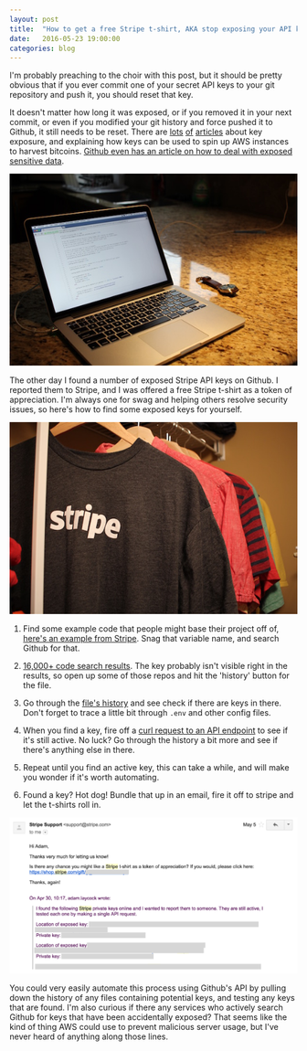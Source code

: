 ```yaml
---
layout: post
title:  "How to get a free Stripe t-shirt, AKA stop exposing your API keys"
date:   2016-05-23 19:00:00
categories: blog
---
```


I'm probably preaching to the choir with this post, but it should be pretty obvious that if you ever commit one of your secret API keys to your git repository and push it, you should reset that key.

It doesn't matter how long it was exposed, or if you removed it in your next commit, or even if you modified your git history and force pushed it to Github, it still needs to be reset. There are [lots](https://rosspenman.com/api-key-exposure) [of](http://www.programmableweb.com/news/how-to-find-secret-api-keys-github/how-to/2015/12/20) [articles](http://www.programmableweb.com/news/why-exposed-api-keys-and-sensitive-data-are-growing-cause-concern/analysis/2015/01/05) about key exposure, and explaining how keys can be used to spin up AWS instances to harvest bitcoins. [Github even has an article on how to deal with exposed sensitive data](https://help.github.com/articles/remove-sensitive-data/).

![](/img/20160523/computer.jpg)

The other day I found a number of exposed Stripe API keys on Github. I reported them to Stripe, and I was offered a free Stripe t-shirt as a token of appreciation. I'm always one for swag and helping others resolve security issues, so here's how to find some exposed keys for yourself.

![](/img/20160523/shirt.jpg)

1. Find some example code that people might base their project off of, [here's an example from Stripe](https://github.com/stripe/monospace-rails/blob/master/config/initializers/stripe.rb). Snag that variable name, and search Github for that.

2. [16,000+ code search results](https://github.com/search?q=Stripe.api_key&type=Code&utf8=%E2%9C%93). The key probably isn't visible right in the results, so open up some of those repos and hit the 'history' button for the file.

3. Go through the [file's history](https://github.com/stripe/monospace-rails/commits/8d8c9ff56755a51a8d58adc76f0c6e3bff828979/config/initializers/stripe.rb) and see check if there are keys in there. Don't forget to trace a little bit through `.env` and other config files.

4. When you find a key, fire off a [curl request to an API endpoint](https://stripe.com/docs/api#balance_history) to see if it's still active. No luck? Go through the history a bit more and see if there's anything else in there.

5. Repeat until you find an active key, this can take a while, and will make you wonder if it's worth automating.

6. Found a key? Hot dog! Bundle that up in an email, fire it off to stripe and let the t-shirts roll in.

![](/img/20160523/email.png)

You could very easily automate this process using Github's API by pulling down the history of any files containing potential keys, and testing any keys that are found. I'm also curious if there any services who actively search Github for keys that have been accidentally exposed? That seems like the kind of thing AWS could use to prevent malicious server usage, but I've never heard of anything along those lines.
